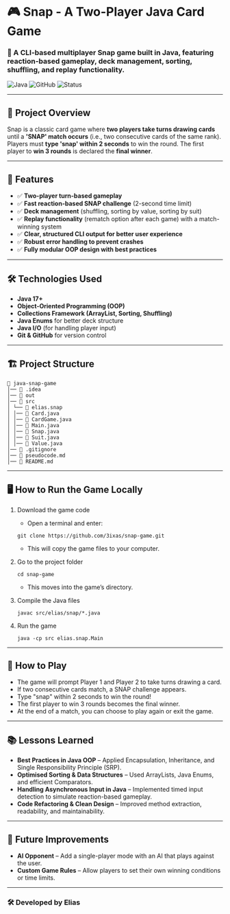 # 🎮 Snap - A Two-Player Java Card Game

### 🔹 A CLI-based multiplayer **Snap** game built in Java, featuring **reaction-based gameplay, deck management, sorting, shuffling, and replay functionality**.

![Java](https://img.shields.io/badge/Language-Java-blue.svg) ![GitHub](https://img.shields.io/badge/Version-1.0-green.svg) ![Status](https://img.shields.io/badge/Status-Completed-success.svg)

---

## 📌 **Project Overview**
Snap is a classic card game where **two players take turns drawing cards** until a **'SNAP' match occurs** (i.e., two consecutive cards of the same rank). Players must **type 'snap' within 2 seconds** to win the round. The first player to **win 3 rounds** is declared the **final winner**.

---

## 🚀 **Features**
- ✅ **Two-player turn-based gameplay**
- ✅ **Fast reaction-based SNAP challenge** (2-second time limit)
- ✅ **Deck management** (shuffling, sorting by value, sorting by suit)
- ✅ **Replay functionality** (rematch option after each game) with a 
  match-winning system
- ✅ **Clear, structured CLI output for better user experience**
- ✅ **Robust error handling to prevent crashes**
- ✅ **Fully modular OOP design with best practices**

---

## 🛠 **Technologies Used**
- **Java 17+**
- **Object-Oriented Programming (OOP)**
- **Collections Framework (ArrayList, Sorting, Shuffling)**
- **Java Enums** for better deck structure
- **Java I/O** (for handling player input)
- **Git & GitHub** for version control

---

## 🏗 **Project Structure**
```
📂 java-snap-game 
│── 📂 .idea
│── 📂 out
│── 📂 src
│ └── 📂 elias.snap
│ │── 📄 Card.java
│ │── 📄 CardGame.java
│ │── 📄 Main.java
│ │── 📄 Snap.java
│ │── 📄 Suit.java
│ │── 📄 Value.java
│── 📄 .gitignore
│── 📄 pseudocode.md
│── 📄 README.md
```

---

## 🖥️ **How to Run the Game Locally**
1. Download the game code
   - Open a terminal and enter:
   ```
   git clone https://github.com/3ixas/snap-game.git
   ```
   - This will copy the game files to your computer.
   
2. Go to the project folder
    ```
   cd snap-game
   ```
   - This moves into the game’s directory.

3. Compile the Java files
    ```
   javac src/elias/snap/*.java
   ```

4. Run the game
    ```
   java -cp src elias.snap.Main
   ```

---

## 🎲 **How to Play**
- The game will prompt Player 1 and Player 2 to take turns drawing a card. 
- If two consecutive cards match, a SNAP challenge appears. 
- Type "snap" within 2 seconds to win the round!
- The first player to win 3 rounds becomes the final winner. 
- At the end of a match, you can choose to play again or exit the game.

---

## 📚 **Lessons Learned**
- **Best Practices in Java OOP** – Applied Encapsulation, Inheritance, and 
  Single Responsibility Principle (SRP).
- **Optimised Sorting & Data Structures** – Used ArrayLists, Java Enums, and 
  efficient Comparators.
- **Handling Asynchronous Input in Java** – Implemented timed input detection 
  to simulate reaction-based gameplay.
- **Code Refactoring & Clean Design** – Improved method extraction, readability,
  and maintainability.

---

## 🌟 **Future Improvements**
- **AI Opponent** – Add a single-player mode with an AI that plays against the user.
- **Custom Game Rules** – Allow players to set their own winning conditions or time limits.

---

### 🛠 **Developed by Elias**